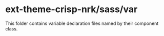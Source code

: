# ext-theme-crisp-nrk/sass/var

This folder contains variable declaration files named by their component class.
